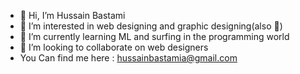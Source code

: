 - 👋 Hi, I’m Hussain Bastami
- 👀 I’m interested in web designing and graphic designing(also 🎵)
- 🌱 I’m currently learning ML and surfing in the programming world
- 💞️ I’m looking to collaborate on web designers
- You Can find me here : hussainbastamia@gmail.com

<!---
hussainbastamia/hussainbastamia is a ✨ special ✨ repository because its `README.md` (this file) appears on your GitHub profile.
You can click the Preview link to take a look at your changes.
--->
